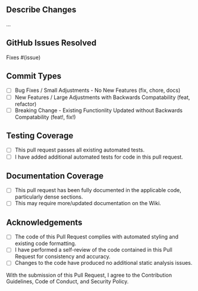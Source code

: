 ## Describe Changes

...

## GitHub Issues Resolved

Fixes #(issue)

## Commit Types

- [ ] Bug Fixes / Small Adjustments - No New Features (fix, chore, docs)
- [ ] New Features / Large Adjustments with Backwards Compatability (feat, refactor)
- [ ] Breaking Change - Existing Functionlity Updated without Backwards Compatability (feat!, fix!)

## Testing Coverage

- [ ] This pull request passes all existing automated tests.
- [ ] I have added additional automated tests for code in this pull request.

## Documentation Coverage

- [ ] This pull request has been fully documented in the applicable code, particularly dense sections.
- [ ] This may require more/updated documentation on the Wiki.

## Acknowledgements

- [ ] The code of this Pull Request complies with automated styling and existing code formatting.
- [ ] I have performed a self-review of the code contained in this Pull Request for consistency and accuracy.
- [ ] Changes to the code have produced no additional static analysis issues.

With the submission of this Pull Request, I agree to the Contribution Guidelines, Code of Conduct, and Security Policy.
